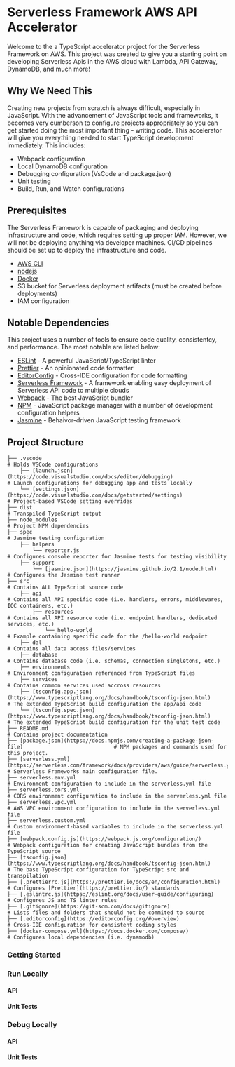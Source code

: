 # Serverless Framework AWS API Accelerator

Welcome to the a TypeScript accelerator project for the Serverless Framework on AWS. This project was created to give you a starting point on developing Serverless Apis in the AWS cloud with Lambda, API Gateway, DynamoDB, and much more!

## Why We Need This

Creating new projects from scratch is always difficult, especially in JavaScript. With the advancement of JavaScript tools and frameworks, it becomes very cumberson to configure projects appropriately so you can get started doing the most important thing - writing code. This accelerator will give you everything needed to start TypeScript development immediately. This includes:

- Webpack configuration
- Local DynamoDB configuration
- Debugging configuration (VsCode and package.json)
- Unit testing
- Build, Run, and Watch configurations

## Prerequisites

The Serverless Framework is capable of packaging and deploying infrastructure and code, which requires setting up proper IAM. However, we will not be deploying anything via developer machines. CI/CD pipelines should be set up to deploy the infrastructure and code.

- [AWS CLI](https://docs.aws.amazon.com/cli/latest/userguide/cli-chap-install.html)
- [nodejs](https://nodejs.org/en/)
- [Docker](https://www.docker.com/)
- S3 bucket for Serverless deployment artifacts (must be created before deployments)
- IAM configuration

## Notable Dependencies

This project uses a number of tools to ensure code quality, consistentcy, and performance. The most notable are listed below:

- [ESLint](https://eslint.org/) - A powerful JavaScript/TypeScript linter
- [Prettier](https://prettier.io/) - An opinionated code formatter
- [EditorConfig](https://editorconfig.org/) - Cross-IDE configuration for code formatting
- [Serverless Framework](https://serverless.com/) - A framework enabling easy deployment of Serverless API code to multiple clouds
- [Webpack](https://webpack.js.org/) - The best JavaScript bundler
- [NPM](https://www.npmjs.com/) - JavaScript package manager with a number of development configuration helpers
- [Jasmine](https://jasmine.github.io/) - Behaivor-driven JavaScript testing framework

## Project Structure

```
├── .vscode                                                                                         # Holds VSCode configurations
    ├── [launch.json](https://code.visualstudio.com/docs/editor/debugging)                          # Launch configurations for debugging app and tests locally
    └── [settings.json](https://code.visualstudio.com/docs/getstarted/settings)                     # Project-based VSCode setting overrides
├── dist                                                                                            # Transpiled TypeScript output
├── node_modules                                                                                    # Project NPM dependencies
├── spec                                                                                            # Jasmine testing configuration
    ├── helpers
        └── reporter.js                                                                             # Configures console reporter for Jasmine tests for testing visibility
    ├── support
        └── [jasmine.json](https://jasmine.github.io/2.1/node.html)                                 # Configures the Jasmine test runner
├── src                                                                                             # Contains ALL TypeScript source code
    ├── api                                                                                         # Contains all API specific code (i.e. handlers, errors, middlewares, IOC containers, etc.)
        ├── resources                                                                               # Contains all API resource code (i.e. endpoint handlers, dedicated services, etc.)
            └── hello-world                                                                         # Example containing specific code for the /hello-world endpoint
    ├── dal                                                                                         # Contains all data access files/services
    ├── database                                                                                    # Contains database code (i.e. schemas, connection singletons, etc.)
    ├── environments                                                                                # Environment configuration referenced from TypeScript files
    ├── services                                                                                    # Contains common services used accross resources
    ├── [tsconfig.app.json](https://www.typescriptlang.org/docs/handbook/tsconfig-json.html)        # The extended TypeScript build configuration the app/api code
    └── [tsconfig.spec.json](https://www.typescriptlang.org/docs/handbook/tsconfig-json.html)       # The extended TypeScript build configuration for the unit test code
├── README.md                                                                                       # Contains project documentation
├── [package.json](https://docs.npmjs.com/creating-a-package-json-file)                             # NPM packages and commands used for this project.
├── [serverless.yml](https://serverless.com/framework/docs/providers/aws/guide/serverless.yml/)     # Serverless Frameworks main configuration file.
├── serverless.env.yml                                                                              # Environment configuration to include in the serverless.yml file
├── serverless.cors.yml                                                                             # CORS environment configuration to include in the serverless.yml file
├── serverless.vpc.yml                                                                              # AWS VPC environment configuration to include in the serverless.yml file
├── serverless.custom.yml                                                                           # Custom environment-based variables to include in the serverless.yml file
├── [webpack.config.js](https://webpack.js.org/configuration/)                                      # Webpack configuration for creating JavaScript bundles from the TypeScript source
├── [tsconfig.json](https://www.typescriptlang.org/docs/handbook/tsconfig-json.html)                # The base TypeScript configuration for TypeScript src and transpilation
├── [.prettierrc.js](https://prettier.io/docs/en/configuration.html)                                # Configures [Prettier](https://prettier.io/) standards
├── [.eslintrc.js](https://eslint.org/docs/user-guide/configuring)                                  # Configures JS and TS linter rules
├── [.gitignore](https://git-scm.com/docs/gitignore)                                                # Lists files and folders that should not be commited to source
├── [.editorconfig](https://editorconfig.org/#overview)                                             # Cross-IDE configuration for consistent coding styles
├── [docker-compose.yml](https://docs.docker.com/compose/)                                          # Configures local dependencies (i.e. dynamodb)
```

### Getting Started

### Run Locally

#### API

#### Unit Tests

### Debug Locally

#### API

#### Unit Tests
